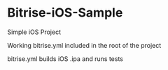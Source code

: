 # Bitrise-iOS-Sample
Simple iOS Project 

Working bitrise.yml included in the root of the project

bitrise.yml builds iOS .ipa and runs tests 

